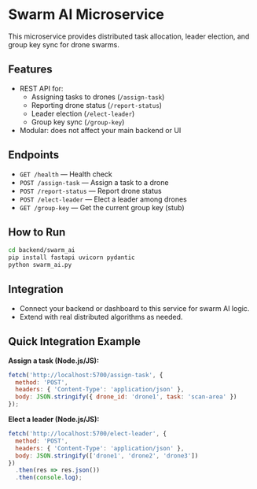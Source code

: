 # Swarm AI Microservice

This microservice provides distributed task allocation, leader election, and group key sync for drone swarms.

## Features
- REST API for:
  - Assigning tasks to drones (`/assign-task`)
  - Reporting drone status (`/report-status`)
  - Leader election (`/elect-leader`)
  - Group key sync (`/group-key`)
- Modular: does not affect your main backend or UI

## Endpoints
- `GET /health` — Health check
- `POST /assign-task` — Assign a task to a drone
- `POST /report-status` — Report drone status
- `POST /elect-leader` — Elect a leader among drones
- `GET /group-key` — Get the current group key (stub)

## How to Run
```bash
cd backend/swarm_ai
pip install fastapi uvicorn pydantic
python swarm_ai.py
```

## Integration
- Connect your backend or dashboard to this service for swarm AI logic.
- Extend with real distributed algorithms as needed. 

## Quick Integration Example

**Assign a task (Node.js/JS):**
```js
fetch('http://localhost:5700/assign-task', {
  method: 'POST',
  headers: { 'Content-Type': 'application/json' },
  body: JSON.stringify({ drone_id: 'drone1', task: 'scan-area' })
});
```

**Elect a leader (Node.js/JS):**
```js
fetch('http://localhost:5700/elect-leader', {
  method: 'POST',
  headers: { 'Content-Type': 'application/json' },
  body: JSON.stringify(['drone1', 'drone2', 'drone3'])
})
  .then(res => res.json())
  .then(console.log);
``` 